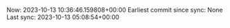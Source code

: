 Now: 2023-10-13 10:36:46.159808+00:00 Earliest commit since sync: None Last sync: 2023-10-13 05:08:54+00:00
